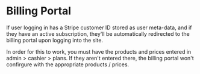 # Billing Portal

If user logging in has a Stripe customer ID stored as user meta-data, and if they have an active subscription, they'll be automatically redirected to the billing portal upon logging into the site.

In order for this to work, you must have the products and prices entered in admin > cashier > plans. If they aren't entered there, the billing portal won't confirgure with the appropriate products / prices.